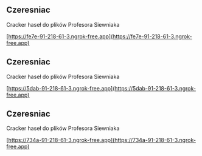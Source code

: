 
## Czeresniac

Cracker haseł do plików Profesora Siewniaka

[https://fe7e-91-218-61-3.ngrok-free.app](https://fe7e-91-218-61-3.ngrok-free.app)

## Czeresniac

Cracker haseł do plików Profesora Siewniaka

[https://5dab-91-218-61-3.ngrok-free.app](https://5dab-91-218-61-3.ngrok-free.app)

## Czeresniac

Cracker haseł do plików Profesora Siewniaka

[https://734a-91-218-61-3.ngrok-free.app](https://734a-91-218-61-3.ngrok-free.app)
